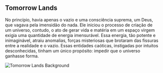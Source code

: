 ## Tomorrow Lands

No princípio, havia apenas o vazio e uma consciência suprema, um Deus, que vagava pela imensidão do nada. Ele iniciou o processo de criação de um universo, contudo, o ato de gerar vida e matéria em um espaço virgem exigia uma quantidade de energia imensurável. Essa energia, tão potente e inimaginável, atraiu anomalias, forças misteriosas que brotaram das fissuras entre a realidade e o vazio. Essas entidades caóticas, instigadas por intuitos desconhecidas, tinham um único propósito: impedir que o universo ganhasse forma.

![Tomorrow Lands Background](https://gitlab.com/aula-daves/ifet/2024/qualidade-e-teste-de-software/nathan/tomorrowlands/-/raw/main/public/images/initialScreenBackground.jpg?ref_type=heads)